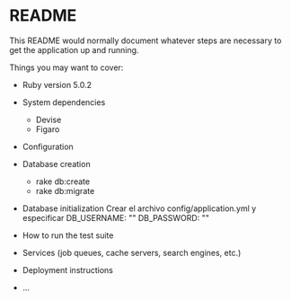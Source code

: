 # README

This README would normally document whatever steps are necessary to get the
application up and running.

Things you may want to cover:

* Ruby version 5.0.2

* System dependencies
  - Devise
  - Figaro
* Configuration

* Database creation
  - rake db:create
  - rake db:migrate
* Database initialization
  Crear el archivo config/application.yml y especificar
    DB_USERNAME: ""
    DB_PASSWORD: ""
* How to run the test suite

* Services (job queues, cache servers, search engines, etc.)

* Deployment instructions

* ...
